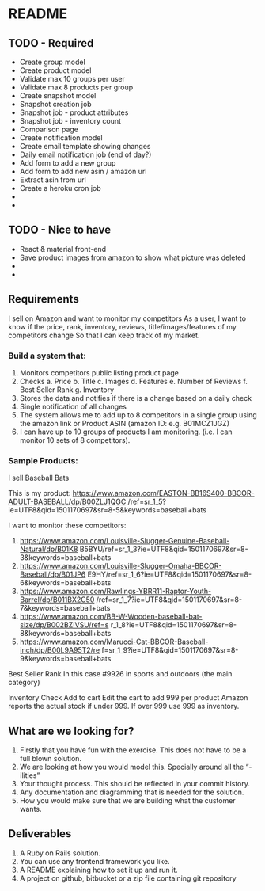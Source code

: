 # README

## TODO - Required
* Create group model
* Create product model
* Validate max 10 groups per user
* Validate max 8 products per group
* Create snapshot model
* Snapshot creation job
* Snapshot job - product attributes
* Snapshot job - inventory count
* Comparison page
* Create notification model
* Create email template showing changes
* Daily email notification job (end of day?)
* Add form to add a new group
* Add form to add new asin / amazon url
* Extract asin from url
* Create a heroku cron job
*
*


## TODO - Nice to have
* React & material front-end
* Save product images from amazon to show what picture was deleted
*
*

## Requirements

I sell on Amazon and want to monitor my competitors
As a user, I want to know if the price, rank, inventory, reviews, title/images/features of my competitors change
So that I can keep track of my market.

### Build a system that:
1. Monitors competitors public listing product page
2. Checks
a. Price
b. Title
c. Images
d. Features
e. Number of Reviews
f. Best Seller Rank
g. Inventory
3. Stores the data and notifies if there is a change based on a daily check
4. Single notification of all changes
5. The system allows me to add up to 8 competitors in a single group using the
amazon link or Product ASIN (amazon ID: e.g. B01MCZ1JGZ)
6. I can have up to 10 groups of products I am monitoring. (i.e. I can monitor 10 sets
of 8 competitors).

### Sample Products:

I sell Baseball Bats

This is my product:
https://www.amazon.com/EASTON-BB16S400-BBCOR-ADULT-BASEBALL/dp/B00ZLJ1QGC
/ref=sr_1_5?ie=UTF8&qid=1501170697&sr=8-5&keywords=baseball+bats

I want to monitor these competitors:
1. https://www.amazon.com/Louisville-Slugger-Genuine-Baseball-Natural/dp/B01K8
B5BYU/ref=sr_1_3?ie=UTF8&qid=1501170697&sr=8-3&keywords=baseball+bats
2. https://www.amazon.com/Louisville-Slugger-Omaha-BBCOR-Baseball/dp/B01JP6
E9HY/ref=sr_1_6?ie=UTF8&qid=1501170697&sr=8-6&keywords=baseball+bats
3. https://www.amazon.com/Rawlings-YBRR11-Raptor-Youth-Barrel/dp/B011BX2C50
/ref=sr_1_7?ie=UTF8&qid=1501170697&sr=8-7&keywords=baseball+bats
4. https://www.amazon.com/BB-W-Wooden-baseball-bat-size/dp/B002BZIVSU/ref=s
r_1_8?ie=UTF8&qid=1501170697&sr=8-8&keywords=baseball+bats
5. https://www.amazon.com/Marucci-Cat-BBCOR-Baseball-inch/dp/B00L9A95T2/re
f=sr_1_9?ie=UTF8&qid=1501170697&sr=8-9&keywords=baseball+bats

Best Seller Rank
In this case #9926 in sports and outdoors (the main category)

Inventory Check
Add to cart
Edit the cart to add 999 per product
Amazon reports the actual stock if under 999. If over 999 use 999 as inventory.

## What are we looking for?
1. Firstly that you have fun with the exercise. This does not have to be a full blown
solution.
2. We are looking at how you would model this. Specially around all the “-ilities”
3. Your thought process. This should be reflected in your commit history.
4. Any documentation and diagramming that is needed for the solution.
5. How you would make sure that we are building what the customer wants.

## Deliverables
1. A Ruby on Rails solution.
2. You can use any frontend framework you like.
3. A README explaining how to set it up and run it.
4. A project on github, bitbucket or a zip file containing git repository
